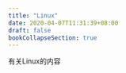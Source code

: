 ```yaml
---
title: "Linux"
date: 2020-04-07T11:31:39+08:00
draft: false
bookCollapseSection: true
---
```

有关Linux的内容